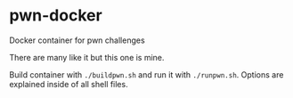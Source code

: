 # pwn-docker
Docker container for pwn challenges

There are many like it but this one is mine.

Build container with `./buildpwn.sh` and run it with `./runpwn.sh`. Options are explained inside of all shell files.

